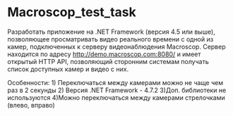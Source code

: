 # Macroscop_test_task
Разработать приложение на .NET Framework (версия 4.5 или выше), позволяющее просматривать видео реального времени с одной из камер, подключенных к серверу видеонаблюдения Macroscop. Сервер находится по адресу http://demo.macroscop.com:8080/ и имеет открытый HTTP API,  позволяющий сторонним системам получать список доступных камер и видео с них.

Особенности: 1) Переключаться между камерами можно не чаще чем раз в 2 секунды
             2) Версия .NET Framework - 4.7.2
             3)Доп. библиотеки не используются
			 4)Можно переключаться между камерами стрелочками (влево, вправо)
